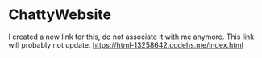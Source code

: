 # ChattyWebsite
I created a new link for this, do not associate it with me anymore. This link will probably not update.
https://html-13258642.codehs.me/index.html
